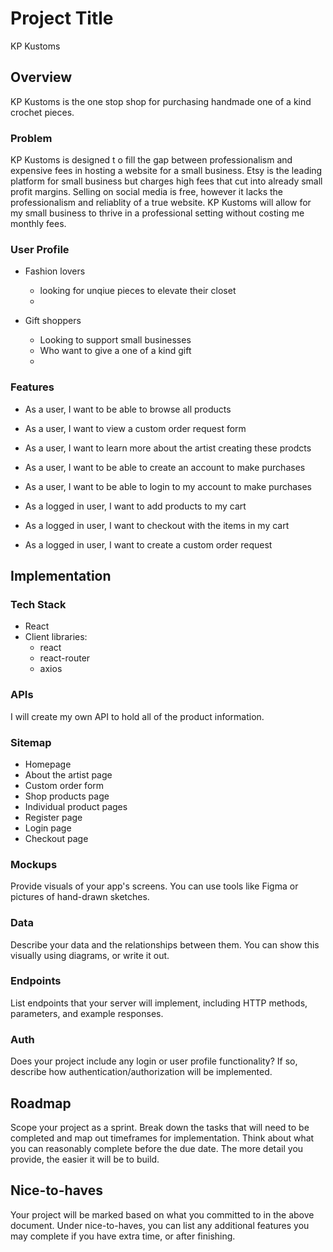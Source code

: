 # Project Title
KP Kustoms

## Overview
<!-- What is your app? Brief description in a couple of sentences. -->
KP Kustoms is the one stop shop for purchasing handmade one of a kind crochet pieces. 

### Problem
<!-- Why is your app needed? Background information around any pain points or other reasons. -->
KP Kustoms is designed t o fill the gap between professionalism and expensive fees in hosting a website for a small business. Etsy is the leading platform for small business but charges high fees that cut into already small profit margins. Selling on social media is free, however it lacks the professionalism and reliablity of a true website. KP Kustoms will allow for my small business to thrive in a professional setting without costing me monthly fees. 

### User Profile
<!-- Who will use your app? How will they use it? Any special considerations that your app must take into account. -->
- Fashion lovers
    - looking for unqiue pieces to elevate their closet
    - 

- Gift shoppers
    - Looking to support small businesses
    - Who want to give a one of a kind gift
    - 

### Features
<!-- List the functionality that your app will include. These can be written as user stories or descriptions with related details. Do not describe _how_ these features are implemented, only _what_ needs to be implemented. -->
- As a user, I want to be able to browse all products
- As a user, I want to view a custom order request form
- As a user, I want to learn more about the artist creating these prodcts

- As a user, I want to be able to create an account to make purchases 
- As a user, I want to be able to login to my account to make purchases 

- As a logged in user, I want to add products to my cart
- As a logged in user, I want to checkout with the items in my cart
- As a logged in user, I want to create a custom order request

## Implementation

### Tech Stack
<!-- List technologies that will be used in your app, including any libraries to save time or provide more functionality. Be sure to research any potential limitations. -->
- React
- Client libraries: 
    - react
    - react-router
    - axios

### APIs
<!-- List any external sources of data that will be used in your app. -->
I will create my own API to hold all of the product information.

### Sitemap
<!-- List the pages of your app with brief descriptions. You can show this visually, or write it out. -->

- Homepage
- About the artist page
- Custom order form
- Shop products page
- Individual product pages
- Register page
- Login page
- Checkout page

### Mockups

Provide visuals of your app's screens. You can use tools like Figma or pictures of hand-drawn sketches.

### Data

Describe your data and the relationships between them. You can show this visually using diagrams, or write it out. 

### Endpoints

List endpoints that your server will implement, including HTTP methods, parameters, and example responses.

### Auth

Does your project include any login or user profile functionality? If so, describe how authentication/authorization will be implemented.

## Roadmap

Scope your project as a sprint. Break down the tasks that will need to be completed and map out timeframes for implementation. Think about what you can reasonably complete before the due date. The more detail you provide, the easier it will be to build.

## Nice-to-haves

Your project will be marked based on what you committed to in the above document. Under nice-to-haves, you can list any additional features you may complete if you have extra time, or after finishing.
